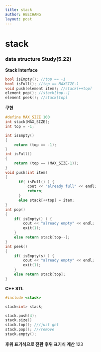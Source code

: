 ```yaml
---
title: stack
author: HEECHANG
layout: post
---
```


# stack
### data structure Study(5.22)

**Stack Interface**
```c++
bool isEmpty(); //top == -1
bool isFull(); //top == MAXSIZE-1
void push(element item); //stack[++top]
element pop(); //stack[top--]
element peek(); //stack[top]
```

**구현**
```c++
#define MAX_SIZE 100
int stack[MAX_SIZE];
int top = -1;

int isEmpty()
{
	return (top == -1);
}
int isFull()
{
	return (top == (MAX_SIZE-1));
}
void push(int item)
{
  	  if( isFull() ) {
		  cout << "already full" << endl;
		  return;
	  }
	  else stack[++top] = item;
}
int pop()
{
   	if( isEmpty() ) {
		cout << "already empty" << endl;
		exit(1);
	}
	else return stack[top--];
}
int peek()
{
   	if( isEmpty(s) ) {
		cout << "already empty" << endl;
		exit(1);
	}
	else return stack[top];
}
```

**C++ STL**
```c++
#include <stack>

stack<int> stack;

stack.push(4);
stack.size()
stack.top(); ///just get
stack.pop(); ///remove
stack.empty();
```

**후위 표기식으로 전환**
**후위 표기식 계산**
123
